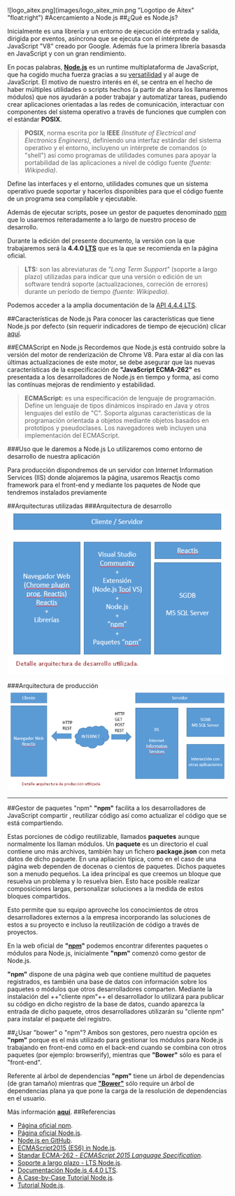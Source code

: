 ![logo_aitex.png](images/logo_aitex_min.png "Logotipo de Aitex" "float:right")
#Acercamiento a Node.js
##¿Qué es Node.js?

Inicialmente es una librería y un entorno de ejecución de entrada y salida, dirigida por eventos, asíncrona que se ejecuta con el intérprete de JavaScript "V8" creado por Google. Además fue la primera librería basasda en JavaScript y con un gran rendimiento.

En pocas palabras, **[Node.js][webNode]** es un runtime multiplataforma de JavaScript, que ha cogido mucha fuerza gracias a su [versatilidad] y al auge de JavaScript. El motivo de nuestro interés en él, se centra en el hecho de haber múltiples utilidades o scripts hechos (a partir de ahora los llamaremos módulos) que nos ayudarán a poder trabajar y automatizar tareas, pudiendo crear aplicaciones orientadas a las redes de comunicación, interactuar con componentes del sistema operativo a través de funciones que cumplen con el estándar **POSIX**.

> **POSIX**, norma escrita por la **IEEE** _(Institute of Electrical and Electronics Engineers)_, definiendo una interfaz estándar del sistema operativo y el entorno, incluyeno un intérprete de comandos (o "shell") así como programas de utilidades comunes para apoyar la portabilidad de las aplicaciones a nivel de código fuente *(fuente: Wikipedia)*.

Define las interfaces y el entorno, utilidades comunes que un sistema operativo puede soportar y hacerlos disponibles para que el código fuente de un programa sea compilable y ejecutable.

Además de ejecutar scripts, posee un gestor de paquetes denominado [npm] que lo usaremos reiteradamente a lo largo de nuestro proceso de desarrollo.

Durante la edición del presente documento, la versión con la que trabajaremos será la **4.4.0 [LTS][enLTS]** que es la que se recomienda en la página oficial.

>**LTS:** son las abreviaturas de *"Long Term Support"* (soporte a largo plazo) utilizadas para indicar que una versión o edición de un software tendrá soporte (actualizaciones, correción de errores) durante un período de tiempo *(fuente: Wikipedia).*

Podemos acceder a la amplia documentación de la [API 4.4.4 LTS][docApiNode].

##Características de Node.js
Para conocer las características que tiene Node.js por defecto (sin requerir indicadores de tiempo de ejecución) clicar [aquí][linkECMAScript].  


##ECMAScript en Node.js
Recordemos que Node.js está contruido sobre la versión del motor de renderización de Chrome V8. Para estar al día con las últimas actualizaciones de este motor, se debe asegurar que las nuevas características de la especificación de **"JavaScript ECMA-262"** es presentada a los desarrolladores de Node.js en tiempo y forma, así como las contínuas mejoras de rendimiento y estabilidad.

>**ECMAScript:** es una especificación de lenguaje de programación. Define un lenguaje de tipos dinámicos inspirado en Java y otros lenguajes del estilo de "C". Soporta algunas características de la programación orientada a objetos mediante objetos basados en prototipos y pseudoclases. Los navegadores web incluyen una implementación del ECMAScript.  

###Uso que le daremos a Node.js
Lo utilizaremos como entorno de desarrollo de nuestra aplicación 

Para producción dispondremos de un servidor con Internet Information Services (IIS) donde alojaremos la página, usaremos Reactjs como framework para el front-end y mediante los paquetes de Node que tendremos instalados previamente

##Arquitecturas utilizadas
###Arquitectura de desarrollo
![arquitectura_desarrollo.png](images/arquitectura_desarrollo.png)

###Arquitectura de producción
![arquitectura_produccion.png](images/arquitectura_produccion.png)
***
##Gestor de paquetes "npm"
**"npm"** facilita a los desarrolladores de JavaScript compartir , reutilizar código así como actualizar el código que se está compartiendo.  

Estas porciones de código reutilizable, llamados **paquetes** aunque  normalmente los llaman módulos. Un **paquete** es un directorio el cual contiene uno más archivos, también hay un fichero **package.json** con meta datos de dicho paquete. En una apliación típica, como en el caso de una página web dependen de docenas o cientos de paquetes. Dichos paquetes son a menudo pequeños. La idea principal es que creemos un bloque que resuelva un problema y lo resuelva bien. Esto hace posible realizar composiciones largas, personalizar soluciones a la medida de estos bloques compartidos.   

Esto permite que su equipo aproveche los conocimientos de otros desarrolladores externos a la empresa incorporando las soluciones de estos a su proyecto e incluso la reutilización de código a través de proyectos.  

En la web oficial de **"[npm]"** podemos encontrar diferentes paquetes o módulos para Node.js, inicialmente **"npm"** comenzó como gestor de Node.js.  

**"npm"** dispone de una página web que contiene multitud de paquetes registrados, es también una base de datos con información sobre los paquetes o módulos que otros desarrolladores comparten. Mediante la instalación del ++"cliente npm"++ el desarrollador lo utilizará para publicar su código en dicho registro de la base de datos, cuando aparezca la entrada de dicho paquete, otros desarrolladores utilizarán su "cliente npm" para instalar el paquete del registro. 

##¿Usar "bower" o "npm"?
Ambos son gestores, pero nuestra opción es **"npm"** porque es el más utilizado para gestionar los módulos para Node.js trabajando en front-end como en el back-end cuando se combina con otros paquetes (por ejemplo: browserify), mientras que **"Bower"** sólo es para el "front-end". 

Referente al árbol de dependencias **"npm"** tiene un árbol de dependencias (de gran tamaño) mientras que **["Bower"][webBower]** sólo require un árbol de dependencias plana ya que pone la carga de la resolución de dependencias en el usuario.  

Más información **[aquí][bowerVSnpm]**.
##Referencias
+ [Página oficial npm](https://docs.npmjs.com/getting-started/what-is-npm).
+ [Página oficial Node.js](https://nodejs.org/en/).
+ [Node.js en GitHub](https://github.com/nodejs/nodejs.org).
+ [ECMAScript2015 (ES6) in Node.js](https://nodejs.org/en/docs/es6/).
+ [Standar ECMA-262 - *ECMAScript 2015 Language Specification*](http://www.ecma-international.org/publications/standards/Ecma-262.htm).
+ [Soporte a largo plazo - LTS Node.js](https://github.com/nodejs/LTS#lts_schedule).
+ [Documentación Node.js 4.4.0 LTS](https://nodejs.org/dist/latest-v4.x/docs/api/).
+ [A Case-by-Case Tutorial Node.js](https://www.toptal.com/nodejs/why-the-hell-would-i-use-node-js).
+ [Tutorial Node.js](http://www.tutorialspoint.com/nodejs).

<!--  Referencias y enlaces a las fuentes -->
[webNode]:https://nodejs.org/en/
[versatilidad]:http://www.nodehispano.com/2011/11/que-es-node-js-nodejs/
[npm]:https://www.npmjs.com/
[enLTS]:https://github.com/nodejs/LTS#lts_schedule
[linkECMAScript]:https://nodejs.org/en/docs/es6/
[docApiNode]:https://nodejs.org/dist/latest-v4.x/docs/api/
[bowerVSnpm]:http://stackoverflow.com/questions/18641899/what-is-the-difference-between-bower-and-npm
[webBower]:https://www.npmjs.com/package/bower